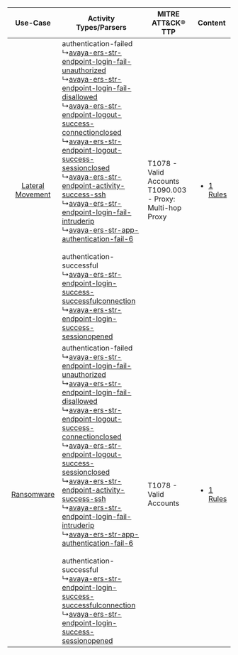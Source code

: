 |    Use-Case    | Activity Types/Parsers    | MITRE ATT&CK® TTP    | Content    |
|:----:| ---- | ---- | ---- |
| [Lateral Movement](../../../UseCases/uc_lateral_movement.md) |  authentication-failed<br> ↳[avaya-ers-str-endpoint-login-fail-unauthorized](Ps/pC_avayaersstrendpointloginfailunauthorized.md)<br> ↳[avaya-ers-str-endpoint-login-fail-disallowed](Ps/pC_avayaersstrendpointloginfaildisallowed.md)<br> ↳[avaya-ers-str-endpoint-logout-success-connectionclosed](Ps/pC_avayaersstrendpointlogoutsuccessconnectionclosed.md)<br> ↳[avaya-ers-str-endpoint-logout-success-sessionclosed](Ps/pC_avayaersstrendpointlogoutsuccesssessionclosed.md)<br> ↳[avaya-ers-str-endpoint-activity-success-ssh](Ps/pC_avayaersstrendpointactivitysuccessssh.md)<br> ↳[avaya-ers-str-endpoint-login-fail-intruderip](Ps/pC_avayaersstrendpointloginfailintruderip.md)<br> ↳[avaya-ers-str-app-authentication-fail-6](Ps/pC_avayaersstrappauthenticationfail6.md)<br><br> authentication-successful<br> ↳[avaya-ers-str-endpoint-login-success-successfulconnection](Ps/pC_avayaersstrendpointloginsuccesssuccessfulconnection.md)<br> ↳[avaya-ers-str-endpoint-login-success-sessionopened](Ps/pC_avayaersstrendpointloginsuccesssessionopened.md)<br> | T1078 - Valid Accounts<br>T1090.003 - Proxy: Multi-hop Proxy<br> | [<ul><li>1 Rules</li></ul>](RM/r_m_avaya_avaya_ethernet_routing_switch_Lateral_Movement.md) |
|       [Ransomware](../../../UseCases/uc_ransomware.md)       |  authentication-failed<br> ↳[avaya-ers-str-endpoint-login-fail-unauthorized](Ps/pC_avayaersstrendpointloginfailunauthorized.md)<br> ↳[avaya-ers-str-endpoint-login-fail-disallowed](Ps/pC_avayaersstrendpointloginfaildisallowed.md)<br> ↳[avaya-ers-str-endpoint-logout-success-connectionclosed](Ps/pC_avayaersstrendpointlogoutsuccessconnectionclosed.md)<br> ↳[avaya-ers-str-endpoint-logout-success-sessionclosed](Ps/pC_avayaersstrendpointlogoutsuccesssessionclosed.md)<br> ↳[avaya-ers-str-endpoint-activity-success-ssh](Ps/pC_avayaersstrendpointactivitysuccessssh.md)<br> ↳[avaya-ers-str-endpoint-login-fail-intruderip](Ps/pC_avayaersstrendpointloginfailintruderip.md)<br> ↳[avaya-ers-str-app-authentication-fail-6](Ps/pC_avayaersstrappauthenticationfail6.md)<br><br> authentication-successful<br> ↳[avaya-ers-str-endpoint-login-success-successfulconnection](Ps/pC_avayaersstrendpointloginsuccesssuccessfulconnection.md)<br> ↳[avaya-ers-str-endpoint-login-success-sessionopened](Ps/pC_avayaersstrendpointloginsuccesssessionopened.md)<br> | T1078 - Valid Accounts<br>    | [<ul><li>1 Rules</li></ul>](RM/r_m_avaya_avaya_ethernet_routing_switch_Ransomware.md)       |